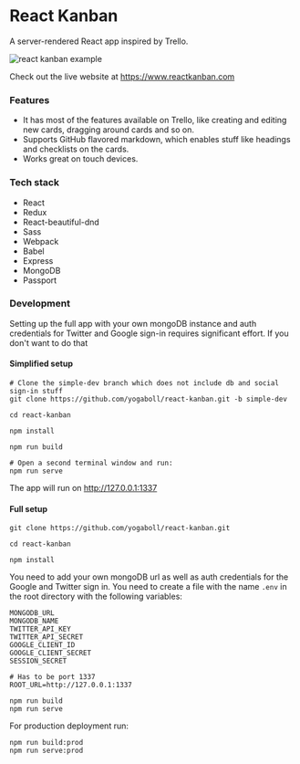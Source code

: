<!-- Description: A Trello-like application built with React and Redux. Take a look at the live website:  -->

# React Kanban

A server-rendered React app inspired by Trello.

![react kanban example](https://github.com/yogaboll/react-kanban/blob/master/example.gif?raw=true)

Check out the live website at https://www.reactkanban.com

### Features

* It has most of the features available on Trello, like creating and editing new cards, dragging around cards and so on.
* Supports GitHub flavored markdown, which enables stuff like headings and checklists on the cards.
* Works great on touch devices.

### Tech stack

* React
* Redux
* React-beautiful-dnd
* Sass
* Webpack
* Babel
* Express
* MongoDB
* Passport

### Development

Setting up the full app with your own mongoDB instance and auth credentials for Twitter and Google sign-in requires significant effort. If you don't want to do that

#### Simplified setup

```shell
# Clone the simple-dev branch which does not include db and social sign-in stuff
git clone https://github.com/yogaboll/react-kanban.git -b simple-dev

cd react-kanban

npm install

npm run build

# Open a second terminal window and run:
npm run serve
```

The app will run on http://127.0.0.1:1337

#### Full setup

```shell
git clone https://github.com/yogaboll/react-kanban.git

cd react-kanban

npm install
```

You need to add your own mongoDB url as well as auth credentials for the Google and Twitter sign in. You need to create a file with the name `.env` in the root directory with the following variables:

```
MONGODB_URL
MONGODB_NAME
TWITTER_API_KEY
TWITTER_API_SECRET
GOOGLE_CLIENT_ID
GOOGLE_CLIENT_SECRET
SESSION_SECRET

# Has to be port 1337
ROOT_URL=http://127.0.0.1:1337
```

```shell
npm run build
npm run serve
```

For production deployment run:

```
npm run build:prod
npm run serve:prod
```
